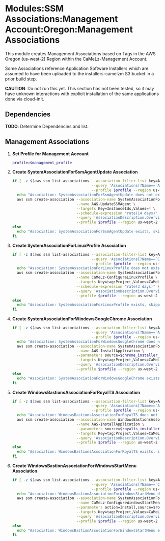 # Modules:SSM Associations:Management Account:Oregon:Management Associations

This module creates Management Associations based on Tags in the AWS Oregon (us-west-2) Region within the
CaMeLz-Management Account.

Some Associations reference Application Software Installers which are assumed to have been uploaded to the
installers-camelzm S3 bucket in a prior build step.

**CAUTION**: Do not run this yet. This section has not been tested, so it may have unknown interactions with explicit
installation of the same applications done via cloud-init.

## Dependencies

**TODO**: Determine Dependencies and list.

## Management Associations

1. **Set Profile for Management Account**

    ```bash
    profile=$management_profile
    ```

1. **Create SystemAssociationForSsmAgentUpdate Association**

    ```bash
    if [ -z $(aws ssm list-associations --association-filter-list key=AssociationName,value=SystemAssociationForSsmAgentUpdate \
                                        --query 'Associations[?Name==`AWS-UpdateSSMAgent`].Name' \
                                        --profile $profile --region us-west-2 --output text) ]; then
      echo "Association: SystemAssociationForSsmAgentUpdate does not exist, creating"
      aws ssm create-association --association-name SystemAssociationForSsmAgentUpdate \
                                 --name AWS-UpdateSSMAgent \
                                 --targets Key=InstanceIds,Values=* \
                                 --schedule-expression "rate(14 days)" \
                                 --query 'AssociationDescription.Overview.DetailedStatus' \
                                 --profile $profile --region us-west-2 --output text
    else
      echo "Association: SystemAssociationForSsmAgentUpdate exists, skipping"
    fi
    ```

1. **Create SystemAssociationForLinuxProfile Association**

    ```bash
    if [ -z $(aws ssm list-associations --association-filter-list key=AssociationName,value=SystemAssociationForLinuxProfile \
                                        --query 'Associations[?Name==`CaMeLz-ConfigureLinuxProfile`].Name' \
                                        --profile $profile --region us-west-2 --output text) ]; then
      echo "Association: SystemAssociationForLinuxProfile does not exist, creating"
      aws ssm create-association --association-name SystemAssociationForLinuxProfile \
                                 --name CaMeLz-ConfigureLinuxProfile \
                                 --targets Key=tag:Project,Values=CaMeLz-POC-4 \
                                 --schedule-expression "rate(3 days)" \
                                 --query 'AssociationDescription.Overview.DetailedStatus' \
                                 --profile $profile --region us-west-2 --output text
    else
      echo "Association: SystemAssociationForLinuxProfile exists, skipping"
    fi
    ```

1. **Create SystemAssociationForWindowsGoogleChrome Association**

    ```bash
    if [ -z $(aws ssm list-associations --association-filter-list key=AssociationName,value=SystemAssociationForWindowsGoogleChrome \
                                        --query 'Associations[?Name==`AWS-InstallApplication`].Name' \
                                        --profile $profile --region us-west-2 --output text) ]; then
      echo "Association: SystemAssociationForWindowsGoogleChrome does not exist, creating"
      aws ssm create-association --association-name SystemAssociationForWindowsGoogleChrome \
                                 --name AWS-InstallApplication \
                                 --parameters source=$chrome_installer_url,sourceHash=$chrome_installer_sha256 \
                                 --targets Key=tag:Project,Values=CaMeLz-POC-4 \
                                 --query 'AssociationDescription.Overview.DetailedStatus' \
                                 --profile $profile --region us-west-2 --output text
    else
      echo "Association: SystemAssociationForWindowsGoogleChrome exists, skipping"
    fi
    ```

1. **Create WindowsBastionsAssociationForRoyalTS Association**

    ```bash
    if [ -z $(aws ssm list-associations --association-filter-list key=AssociationName,value=WindowsBastionsAssociationForRoyalTS \
                                        --query 'Associations[?Name==`AWS-InstallApplication`].Name' \
                                        --profile $profile --region us-west-2 --output text) ]; then
      echo "Association: WindowsBastionsAssociationForRoyalTS does not exist, creating"
      aws ssm create-association --association-name WindowsBastionsAssociationForRoyalTS \
                                 --name AWS-InstallApplication \
                                 --parameters source=$royalts_installer_url,sourceHash=$royalts_installer_sha256 \
                                 --targets Key=tag:Project,Values=CaMeLz-POC-4 Key=tag:Utility,Values=WindowsBastion \
                                 --query 'AssociationDescription.Overview.DetailedStatus' \
                                 --profile $profile --region us-west-2 --output text
    else
      echo "Association: WindowsBastionsAssociationForRoyalTS exists, skipping"
    fi
    ```

1. **Create WindowsBastionAssociationForWindowsStartMenu Association**

    ```bash
    if [ -z $(aws ssm list-associations --association-filter-list key=AssociationName,value=WindowsBastionAssociationForWindowsStartMenu \
                                        --query 'Associations[?Name==`CaMeLz-ConfigureWindowsStartMenu`].Name' \
                                        --profile $profile --region us-west-2 --output text) ]; then
      echo "Association: WindowsBastionAssociationForWindowsStartMenu does not exist, creating"
      aws ssm create-association --association-name SystemAssociationForWindowsStartMenu \
                                 --name CaMeLz-ConfigureWindowsStartMenu \
                                 --parameters action=Install,source=$royalts_installer_url,sourceHash=$royalts_installer_sha256,parameters="\quiet" \
                                 --targets Key=tag:Project,Values=CaMeLz-POC-4 Key=tag:Utility,Values=WindowsBastion \
                                 --query 'AssociationDescription.Overview.DetailedStatus' \
                                 --profile $profile --region us-west-2 --output text
    else
      echo "Association: WindowsBastionAssociationForWindowsStartMenu exists, skipping"
    fi
    ```
